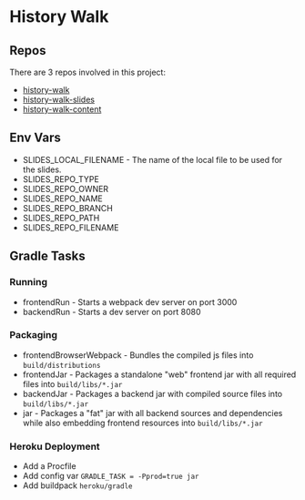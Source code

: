 # History Walk

## Repos

There are 3 repos involved in this project:

* [history-walk](https://github.com/pambrose/history-walk)
* [history-walk-slides](https://github.com/pambrose/history-walk-slides)
* [history-walk-content](https://github.com/pambrose/history-walk-content)

## Env Vars

* SLIDES_LOCAL_FILENAME - The name of the local file to be used for the slides.
* SLIDES_REPO_TYPE
* SLIDES_REPO_OWNER
* SLIDES_REPO_NAME
* SLIDES_REPO_BRANCH
* SLIDES_REPO_PATH
* SLIDES_REPO_FILENAME

## Gradle Tasks

### Running

* frontendRun - Starts a webpack dev server on port 3000
* backendRun - Starts a dev server on port 8080

### Packaging

* frontendBrowserWebpack - Bundles the compiled js files into `build/distributions`
* frontendJar - Packages a standalone "web" frontend jar with all required files into `build/libs/*.jar`
* backendJar - Packages a backend jar with compiled source files into `build/libs/*.jar`
* jar - Packages a "fat" jar with all backend sources and dependencies while also embedding frontend resources into `build/libs/*.jar`

### Heroku Deployment

* Add a Procfile
* Add config var `GRADLE_TASK = -Pprod=true jar`
* Add buildpack `heroku/gradle`

